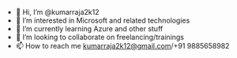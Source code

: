 - 👋 Hi, I’m @kumarraja2k12
- 👀 I’m interested in Microsoft and related technologies
- 🌱 I’m currently learning Azure and other stuff
- 💞️ I’m looking to collaborate on freelancing/trainings
- 📫 How to reach me kumarraja2k12@gmail.com/+91 9885658982

<!---
kumarraja2k12/kumarraja2k12 is a ✨ special ✨ repository because its `README.md` (this file) appears on your GitHub profile.
You can click the Preview link to take a look at your changes.
--->
